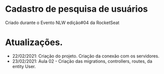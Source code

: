 # Cadastro de pesquisa de usuários

Criado durante o Evento NLW edição#04 da RocketSeat


# Atualizações.
- 22/02/2021: Criação do projeto. Criação da conexão com os servidores.
- 23/02/2021: Aula 02 - Criação das migrations, controllers, routes, da entity User.